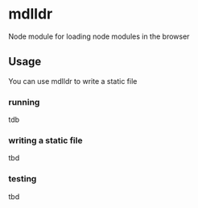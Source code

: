 mdlldr
====================

Node module for loading node modules in the browser

Usage
---------------------

You can use mdlldr to write a static file


### running

tdb

### writing a static file

tbd

### testing

tbd
